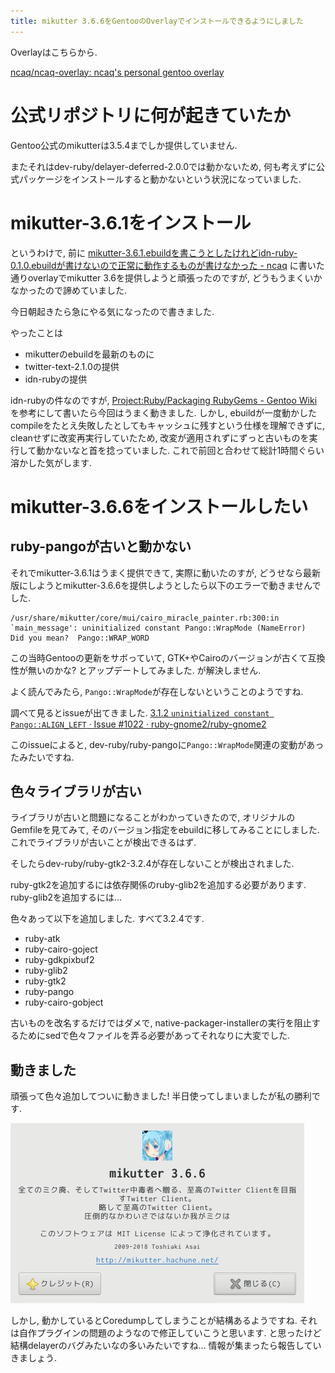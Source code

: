 ```yaml
---
title: mikutter 3.6.6をGentooのOverlayでインストールできるようにしました
---
```


Overlayはこちらから.

[ncaq/ncaq-overlay: ncaq's personal gentoo overlay](https://github.com/ncaq/ncaq-overlay)

# 公式リポジトリに何が起きていたか

Gentoo公式のmikutterは3.5.4までしか提供していません.

またそれはdev-ruby/delayer-deferred-2.0.0では動かないため,
何も考えずに公式パッケージをインストールすると動かないという状況になっていました.

# mikutter-3.6.1をインストール

というわけで,
前に
[mikutter-3.6.1.ebuildを書こうとしたけれどidn-ruby-0.1.0.ebuildが書けないので正常に動作するものが書けなかった - ncaq](https://www.ncaq.net/2018/01/29/01/54/11/)
に書いた通りoverlayでmikutter 3.6を提供しようと頑張ったのですが,
どうもうまくいかなかったので諦めていました.

今日朝起きたら急にやる気になったので書きました.

やったことは

* mikutterのebuildを最新のものに
* twitter-text-2.1.0の提供
* idn-rubyの提供

idn-rubyの件なのですが,
[Project:Ruby/Packaging RubyGems - Gentoo Wiki](https://wiki.gentoo.org/wiki/Project:Ruby/Packaging_RubyGems)を参考にして書いたら今回はうまく動きました.
しかし,
ebuildが一度動かしたcompileをたとえ失敗したとしてもキャッシュに残すという仕様を理解できずに,
cleanせずに改変再実行していたため,
改変が適用されずにずっと古いものを実行して動かないなと首を捻っていました.
これで前回と合わせて総計1時間ぐらい溶かした気がします.

# mikutter-3.6.6をインストールしたい

## ruby-pangoが古いと動かない

それでmikutter-3.6.1はうまく提供できて,
実際に動いたのすが,
どうせなら最新版にしようとmikutter-3.6.6を提供しようとしたら以下のエラーで動きませんでした.

~~~text
/usr/share/mikutter/core/mui/cairo_miracle_painter.rb:300:in `main_message': uninitialized constant Pango::WrapMode (NameError)
Did you mean?  Pango::WRAP_WORD
~~~

この当時Gentooの更新をサボっていて,
GTK+やCairoのバージョンが古くて互換性が無いのかな?
とアップデートしてみました.
が解決しません.

よく読んでみたら,
`Pango::WrapMode`が存在しないということのようですね.

調べて見るとissueが出てきました.
[3.1.2 `uninitialized constant Pango::ALIGN_LEFT` · Issue #1022 · ruby-gnome2/ruby-gnome2](https://github.com/ruby-gnome2/ruby-gnome2/issues/1022)

このissueによると,
dev-ruby/ruby-pangoに`Pango::WrapMode`関連の変動があったみたいですね.

## 色々ライブラリが古い

ライブラリが古いと問題になることがわかっていきたので,
オリジナルのGemfileを見てみて,
そのバージョン指定をebuildに移してみることにしました.
これでライブラリが古いことが検出できるはず.

そしたらdev-ruby/ruby-gtk2-3.2.4が存在しないことが検出されました.

ruby-gtk2を追加するには依存関係のruby-glib2を追加する必要があります.
ruby-glib2を追加するには…

色々あって以下を追加しました.
すべて3.2.4です.

* ruby-atk
* ruby-cairo-goject
* ruby-gdkpixbuf2
* ruby-glib2
* ruby-gtk2
* ruby-pango
* ruby-cairo-gobject

古いものを改名するだけではダメで,
native-packager-installerの実行を阻止するためにsedで色々ファイルを弄る必要があってそれなりに大変でした.

## 動きました

頑張って色々追加してついに動きました!
半日使ってしまいましたが私の勝利です.

![mikutter 3.6.6](/asset/screenshot-2018-04-22-22-15-28.png)

しかし,
動かしているとCoredumpしてしまうことが結構あるようですね.
それは自作プラグインの問題のようなので修正していこうと思います.
と思ったけど結構delayerのバグみたいなの多いみたいですね…
情報が集まったら報告していきましょう.
